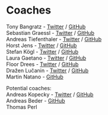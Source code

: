 Coaches
===============

Tony Bangratz - [Twitter][1] / [GitHub][2]  
Sebastian Graessl - [Twitter][3] / [GitHub][4]  
Andreas Tiefenthaler - [Twitter][7] / [GitHub][8]  
Horst Jens - [Twitter][9] / [GitHub][10]  
Stefan Kögl  - [Twitter][13] / [GitHub][14]  
Laura Gaetano - [Twitter][15] / [GitHub][16]  
Floor Drees - [Twitter][17] / [GitHub][18]  
Dražen Lučanin  - [Twitter][19] / [GitHub][20]  
Martin Natano  - [GitHub][21]  

Potential coaches:  
Andreas Kopecky - [Twitter][5] / [GitHub][6]  
Andreas Beder - [GitHub][12]   
Thomas Perl  

[1]: http://twitter.com/tony_xpro
[2]: https://github.com/abangratz
[3]: http://twitter.com/bastilian
[4]: https://github.com/bastilian
[5]: http://twitter.com/evilbndy
[6]: https://github.com/andreas-kopecky
[7]: http://twitter.com/pxlpnk
[8]: https://github.com/pxlpnk
[9]: http://twitter.com/horstjens
[10]: https://github.com/horstjens
[12]: https://github.com/andreas83
[13]: http://twitter.com/skoegl
[14]: https://github.com/stefankoegl
[15]: http://twitter.com/alicetragedy
[16]: https://github.com/alicetragedy
[17]: http://twitter.com/floordrees
[18]: https://github.com/floord
[19]: http://twitter.com/kermit666
[20]: https://github.com/kermit666
[21]: https://github.com/natano

